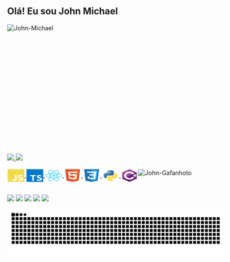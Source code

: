 ## Olá! Eu sou John Michael
<div>
  <img align="right" alt="John-Michael"  height="300" width="600" src="https://media.discordapp.net/attachments/856310175161778188/871808877606363146/Design_sem_nome.gif"/>
</div>
 <div>
  <a href="https://github.com/johntecnico">
  <img height="150em" src="https://github-readme-stats.vercel.app/api?username=johntecnico&show_icons=true&theme=tokyonight&include_all_commits=true&count_private=true"/>
  <img height="150em" src="https://github-readme-stats.vercel.app/api/top-langs/?username=johntecnico&layout=compact&langs_count=7&theme=tokyonight"/>
</div>
<div style="display: inline_block"><br>
  <img align="center" alt="John-Js" height="30" width="40" src="https://raw.githubusercontent.com/devicons/devicon/master/icons/javascript/javascript-plain.svg">
  <img align="center" alt="John-Ts" height="30" width="40" src="https://raw.githubusercontent.com/devicons/devicon/master/icons/typescript/typescript-plain.svg">
  <img align="center" alt="John-React" height="30" width="40" src="https://raw.githubusercontent.com/devicons/devicon/master/icons/react/react-original.svg">
  <img align="center" alt="John-HTML" height="30" width="40" src="https://raw.githubusercontent.com/devicons/devicon/master/icons/html5/html5-original.svg">
  <img align="center" alt="John-CSS" height="30" width="40" src="https://raw.githubusercontent.com/devicons/devicon/master/icons/css3/css3-original.svg">
  <img align="center" alt="John-Python" height="30" width="40" src="https://raw.githubusercontent.com/devicons/devicon/master/icons/python/python-original.svg">
  <img align="center" alt="John-Csharp" height="30" width="40" src="https://raw.githubusercontent.com/devicons/devicon/master/icons/csharp/csharp-original.svg">
  <img align="right" alt="John-Gafanhoto"  height="90" width="200" src="https://media.giphy.com/media/SLBr5yLzocSYw/giphy.gif"/>
  
</div>
  
  ##
 
<div> 
  <a href="https://www.youtube.com/" target="_blank"><img src="https://img.shields.io/badge/YouTube-FF0000?style=for-the-badge&logo=youtube&logoColor=white" target="_blank"></a>
  <a href="https://instagram.com" target="_blank"><img src="https://img.shields.io/badge/-Instagram-%23E4405F?style=for-the-badge&logo=instagram&logoColor=white" target="_blank"></a>
  <a href="https://discord.gg/" target="_blank"><img src="https://img.shields.io/badge/Discord-7289DA?style=for-the-badge&logo=discord&logoColor=white" target="_blank"></a> 
  <a href = "mailto:johnfrontend@gmai.com.br"><img src="https://img.shields.io/badge/-Gmail-%23333?style=for-the-badge&logo=gmail&logoColor=white" target="_blank"></a>
  <a href="https://www.linkedin.com/in/johnmichaelpeixoto/" target="_blank"><img src="https://img.shields.io/badge/-LinkedIn-%230077B5?style=for-the-badge&logo=linkedin&logoColor=white" target="_blank"></a> 
 
  ![Snake animation](https://github.com/johntecnico/johntecnico/blob/output/github-contribution-grid-snake.svg)
 
</div>
